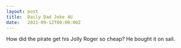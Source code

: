 ```yaml
---
layout: post
title:  Daily Dad Joke 4U
date:   2021-09-12T00:00:00Z
---
```

How did the pirate get his Jolly Roger so cheap? He bought it on sail.
